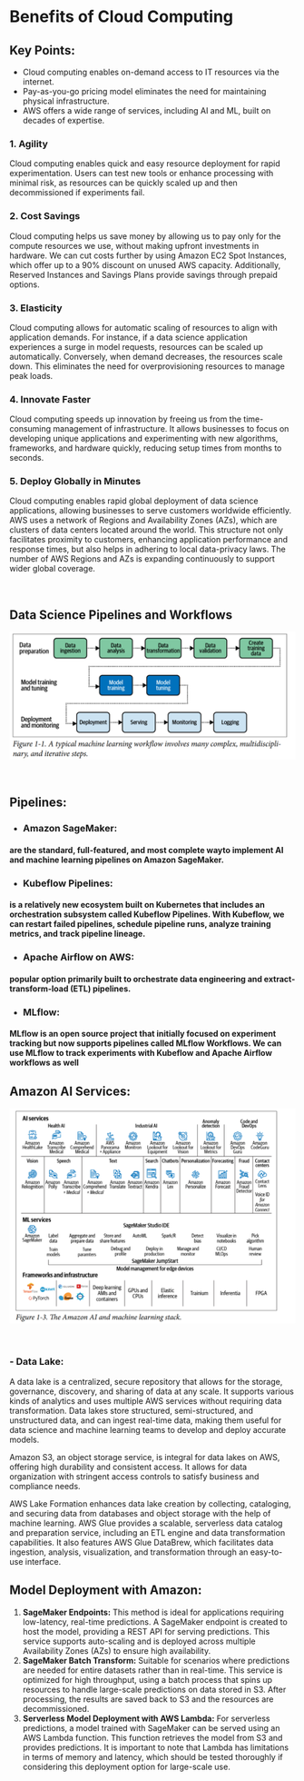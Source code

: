 # Benefits of Cloud Computing


## Key Points:
- Cloud computing enables on-demand access to IT resources via the internet.
- Pay-as-you-go pricing model eliminates the need for maintaining physical infrastructure.
- AWS offers a wide range of services, including AI and ML, built on decades of expertise.


### 1. Agility

Cloud computing enables quick and easy resource deployment for rapid experimentation. Users can test new tools or enhance processing with minimal risk, as resources can be quickly scaled up and then decommissioned if experiments fail.


### 2. Cost Savings

Cloud computing helps us save money by allowing us to pay only for the compute resources we use, without making upfront investments in hardware. We can cut costs further by using Amazon EC2 Spot Instances, which offer up to a 90% discount on unused AWS capacity. Additionally, Reserved Instances and Savings Plans provide savings through prepaid options.

### 3. Elasticity
Cloud computing allows for automatic scaling of resources to align with application demands. For instance, if a data science application experiences a surge in model requests, resources can be scaled up automatically. Conversely, when demand decreases, the resources scale down. This eliminates the need for overprovisioning resources to manage peak loads.

### 4. Innovate Faster
Cloud computing speeds up innovation by freeing us from the time-consuming management of infrastructure. It allows businesses to focus on developing unique applications and experimenting with new algorithms, frameworks, and hardware quickly, reducing setup times from months to seconds.

### 5. Deploy Globally in Minutes
Cloud computing enables rapid global deployment of data science applications, allowing businesses to serve customers worldwide efficiently. AWS uses a network of Regions and Availability Zones (AZs), which are clusters of data centers located around the world. This structure not only facilitates proximity to customers, enhancing application performance and response times, but also helps in adhering to local data-privacy laws. The number of AWS Regions and AZs is expanding continuously to support wider global coverage.


<br />

## Data Science Pipelines and Workflows
![](./image/1.png)

<br />

## Pipelines:
- ### Amazon SageMaker:
#### are the standard, full-featured, and most complete wayto implement AI and machine learning pipelines on Amazon SageMaker. 

- ### Kubeflow Pipelines:
#### is a relatively new ecosystem built on Kubernetes that includes an orchestration subsystem called Kubeflow Pipelines. With Kubeflow, we can restart failed pipelines, schedule pipeline runs, analyze training metrics, and track pipeline lineage.

- ###  Apache Airflow on AWS:
#### popular option primarily built to orchestrate data engineering and extract-transform-load (ETL) pipelines.

- ### MLflow: 
#### MLflow is an open source project that initially focused on experiment tracking but now supports pipelines called MLflow Workflows. We can use MLflow to track experiments with Kubeflow and Apache Airflow workflows as well


## Amazon AI Services:

![](./image/2.png)

<br />

### - Data Lake:
A data lake is a centralized, secure repository that allows for the storage, governance, discovery, and sharing of data at any scale. It supports various kinds of analytics and uses multiple AWS services without requiring data transformation. Data lakes store structured, semi-structured, and unstructured data, and can ingest real-time data, making them useful for data science and machine learning teams to develop and deploy accurate models.

Amazon S3, an object storage service, is integral for data lakes on AWS, offering high durability and consistent access. It allows for data organization with stringent access controls to satisfy business and compliance needs.

AWS Lake Formation enhances data lake creation by collecting, cataloging, and securing data from databases and object storage with the help of machine learning. AWS Glue provides a scalable, serverless data catalog and preparation service, including an ETL engine and data transformation capabilities. It also features AWS Glue DataBrew, which facilitates data ingestion, analysis, visualization, and transformation through an easy-to-use interface.

## Model Deployment with Amazon:

1. **SageMaker Endpoints:** This method is ideal for applications requiring low-latency, real-time predictions. A SageMaker endpoint is created to host the model, providing a REST API for serving predictions. This service supports auto-scaling and is deployed across multiple Availability Zones (AZs) to ensure high availability.
2. **SageMaker Batch Transform:** Suitable for scenarios where predictions are needed for entire datasets rather than in real-time. This service is optimized for high throughput, using a batch process that spins up resources to handle large-scale predictions on data stored in S3. After processing, the results are saved back to S3 and the resources are decommissioned.
3. **Serverless Model Deployment with AWS Lambda:** For serverless predictions, a model trained with SageMaker can be served using an AWS Lambda function. This function retrieves the model from S3 and provides predictions. It is important to note that Lambda has limitations in terms of memory and latency, which should be tested thoroughly if considering this deployment option for large-scale use.